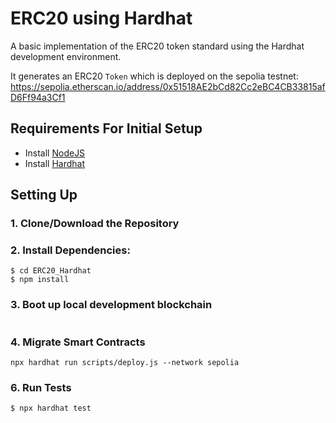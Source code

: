 # ERC20 using Hardhat

A basic implementation of the ERC20 token standard using the Hardhat development environment.

It generates an ERC20  `Token` which is deployed on the sepolia testnet:
https://sepolia.etherscan.io/address/0x51518AE2bCd82Cc2eBC4CB33815afD6Ff94a3Cf1

## Requirements For Initial Setup
- Install [NodeJS](https://nodejs.org/en/)
- Install [Hardhat](https://hardhat.org/)

## Setting Up
### 1. Clone/Download the Repository

### 2. Install Dependencies:
```
$ cd ERC20_Hardhat
$ npm install
```
### 3. Boot up local development blockchain
```
```
### 4. Migrate Smart Contracts
`npx hardhat run scripts/deploy.js --network sepolia`

### 6. Run Tests
`$ npx hardhat test`
